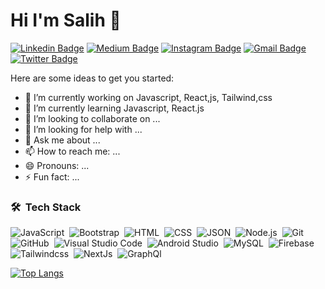 # Hi I'm Salih 👋
[![Linkedin Badge](https://img.shields.io/badge/-Salih-blue?style=flat&logo=Linkedin&logoColor=white&link=https://linkedin.com/in/SalihGungormez/)](https://www.linkedin.com/in/SalihGungormez/)
[![Medium Badge](https://img.shields.io/badge/-@Salih-000000?style=flat&labelColor=000000&logo=Medium&link=https://medium.com/@salihgnrmz27)](https://medium.com/@salihgnrmz27)
[![Instagram Badge](https://img.shields.io/badge/-@Salihgngormez-purple?style=flat&logo=instagram&logoColor=white&link=https://www.instagram.com/salihgngormez/)](https://www.instagram.com/salihgngormez/)
[![Gmail Badge](https://img.shields.io/badge/-Salih-c14438?style=flat&logo=Gmail&logoColor=white&link=mailto:salihgungormez@outlook.com)](mailto:salihgungormez@outlook.com)
[![Twitter Badge](https://img.shields.io/badge/-@Hevallica-1ca0f1?style=flat&labelColor=1ca0f1&logo=twitter&logoColor=white&link=https://twitter.com/Hevallica)](https://twitter.com/Hevallica)





Here are some ideas to get you started:

- 🔭 I’m currently working on Javascript, React,js, Tailwind,css
- 🌱 I’m currently learning Javascript, React.js
- 👯 I’m looking to collaborate on ...
- 🤔 I’m looking for help with ...
- 💬 Ask me about ...
- 📫 How to reach me: ...
- 😄 Pronouns: ...
- ⚡ Fun fact: ...
### 🛠 &nbsp;Tech Stack

![JavaScript](https://img.shields.io/badge/-JavaScript-05122A?style=flat&logo=javascript)&nbsp;
![Bootstrap](https://img.shields.io/badge/-Bootstrap-05122A?style=flat&logo=bootstrap&logoColor=563D7C)&nbsp;
![HTML](https://img.shields.io/badge/-HTML-05122A?style=flat&logo=HTML5)&nbsp;
![CSS](https://img.shields.io/badge/-CSS-05122A?style=flat&logo=CSS3&logoColor=1572B6)&nbsp;
![JSON](https://img.shields.io/badge/-JSON-05122A?style=flat&logo=json&logoColor=000000)&nbsp;
![Node.js](https://img.shields.io/badge/-Node.js-05122A?style=flat&logo=node.js&logoColor=339933)&nbsp;
![Git](https://img.shields.io/badge/-Git-05122A?style=flat&logo=git)&nbsp;
![GitHub](https://img.shields.io/badge/-GitHub-05122A?style=flat&logo=github)&nbsp;
![Visual Studio Code](https://img.shields.io/badge/-Visual%20Studio%20Code-05122A?style=flat&logo=visual-studio-code&logoColor=007ACC)&nbsp;
![Android Studio](https://img.shields.io/badge/-Android%20Studio-05122A?style=flat&logo=android-studio&logoColor=3DDC84)&nbsp;
![MySQL](https://img.shields.io/badge/-MySQL-05122A?style=flat&logo=mysql&logoColor=4479A1)&nbsp;
![Firebase](https://img.shields.io/badge/-Firebase-05122A?style=flat&logo=firebase&logoColor=FFCA28)&nbsp;
![Tailwindcss](https://img.shields.io/badge/tailwindcss-%2338B2AC.svg?style=for-the-badge&logo=tailwind-css&logoColor=white)&nbsp;
![NextJs](https://img.shields.io/badge/nextjs-%23000000.svg?style=for-the-badge&logo=next.js&logoColor=white)&nbsp;
![GraphQl](https://img.shields.io/badge/-GraphQL-E10098?style=for-the-badge&logo=graphql)&nbsp;


[![Top Langs](https://github-readme-stats.vercel.app/api/top-langs/?username=Psychep&layout=compact&text_color=daf7dc&bg_color=151515)](https://github.com/devSouvik/github-readme-stats)
